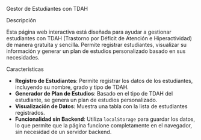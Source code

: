  Gestor de Estudiantes con TDAH

 Descripción

Esta página web interactiva está diseñada para ayudar a gestionar estudiantes con TDAH (Trastorno por Déficit de Atención e Hiperactividad) de manera gratuita y sencilla. Permite registrar estudiantes, visualizar su información y generar un plan de estudios personalizado basado en sus necesidades.

 Características

- **Registro de Estudiantes**: Permite registrar los datos de los estudiantes, incluyendo su nombre, grado y tipo de TDAH.
- **Generador de Plan de Estudios**: Basado en el tipo de TDAH del estudiante, se genera un plan de estudios personalizado.
- **Visualización de Datos**: Muestra una tabla con la lista de estudiantes registrados.
- **Funcionalidad sin Backend**: Utiliza `localStorage` para guardar los datos, lo que permite que la página funcione completamente en el navegador, sin necesidad de un servidor backend.

